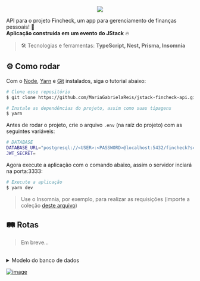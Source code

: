 <div align="center"> <img src="https://github.com/MariaGabrielaReis/jstack-fincheck-api/assets/69374340/ae3a6f5c-df08-4972-b630-9985bb6dcae3" /> </div>

API para o projeto Fincheck, um app para gerenciamento de finanças pessoais! 💸 <br>
**Aplicação construída em um evento do JStack** :fire:

> :hammer_and_wrench: Tecnologias e ferramentas: **TypeScript, Nest, Prisma, Insomnia**

## :gear: Como rodar

Com o [Node](https://nodejs.org/en/), [Yarn](https://yarnpkg.com/) e [Git](https://git-scm.com/) instalados, siga o tutorial abaixo:

```bash
# Clone esse repositório
$ git clone https://github.com/MariaGabrielaReis/jstack-fincheck-api.git

# Instale as dependências do projeto, assim como suas tipagens
$ yarn
```

Antes de rodar o projeto, crie o arquivo `.env` (na raíz do projeto) com as seguintes variáveis:

```bash
# DATABASE
DATABASE_URL="postgresql://<USER>:<PASSWORD>@localhost:5432/fincheck?schema=public"
JWT_SECRET=
```

Agora execute a aplicação com o comando abaixo, assim o servidor inciará na porta:3333:

```bash
# Execute a aplicação
$ yarn dev
```

> Use o Insomnia, por exemplo, para realizar as requisições (importe a coleção [deste arquivo](./requests_collection))

## :railway_track: Rotas

> Em breve...

<br>

<details>
   <summary>Modelo do banco de dados</summary>
  
<p align="center">
  <img src="https://github.com/MariaGabrielaReis/jstack-fincheck-api/assets/69374340/54676dc8-8315-4190-838b-e8fd6d2ed54a" width=100% />
</p>
</details>

[![image](https://img.shields.io/badge/✨%20Maria%20Gabriela%20Reis,%202023-LinkedIn-009973?style=flat-square)](https://www.linkedin.com/in/mariagabrielareis/)
